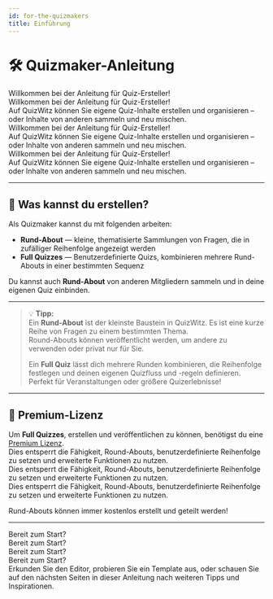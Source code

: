```yaml
---
id: for-the-quizmakers
title: Einführung
---
```


# 🛠️ Quizmaker-Anleitung

Willkommen bei der Anleitung für Quiz-Ersteller!\
Willkommen bei der Anleitung für Quiz-Ersteller!\
Auf QuizWitz können Sie eigene Quiz-Inhalte erstellen und organisieren – oder Inhalte von anderen sammeln und neu mischen.\
Willkommen bei der Anleitung für Quiz-Ersteller!\
Auf QuizWitz können Sie eigene Quiz-Inhalte erstellen und organisieren – oder Inhalte von anderen sammeln und neu mischen.\
Willkommen bei der Anleitung für Quiz-Ersteller!\
Auf QuizWitz können Sie eigene Quiz-Inhalte erstellen und organisieren – oder Inhalte von anderen sammeln und neu mischen.

---

## 🧩 Was kannst du erstellen?

Als Quizmaker kannst du mit folgenden arbeiten:

- **Rund-About** — kleine, thematisierte Sammlungen von Fragen, die in zufälliger Reihenfolge angezeigt werden
- **Full Quizzes** — Benutzerdefinierte Quizs, kombinieren mehrere Rund-Abouts in einer bestimmten Sequenz

Du kannst auch **Rund-About** von anderen Mitgliedern sammeln und in deine eigenen Quiz einbinden.

---

> 💡 **Tipp:**\
> Ein **Rund-About** ist der kleinste Baustein in QuizWitz. Es ist eine kurze Reihe von Fragen zu einem bestimmten Thema.\
> Round-Abouts können veröffentlicht werden, um andere zu verwenden oder privat nur für Sie.
>
> Ein **Full Quiz** lässt dich mehrere Runden kombinieren, die Reihenfolge festlegen und deinen eigenen Quizfluss und -regeln definieren. Perfekt für Veranstaltungen oder größere Quizerlebnisse!

---

## 💎 Premium-Lizenz

Um **Full Quizzes**, erstellen und veröffentlichen zu können, benötigst du eine [Premium Lizenz](https://www.quizwitz.com/pricing).\
Dies entsperrt die Fähigkeit, Round-Abouts, benutzerdefinierte Reihenfolge zu setzen und erweiterte Funktionen zu nutzen.\
Dies entsperrt die Fähigkeit, Round-Abouts, benutzerdefinierte Reihenfolge zu setzen und erweiterte Funktionen zu nutzen.\
Dies entsperrt die Fähigkeit, Round-Abouts, benutzerdefinierte Reihenfolge zu setzen und erweiterte Funktionen zu nutzen.

Rund-Abouts können immer kostenlos erstellt und geteilt werden!

---

Bereit zum Start?\
Bereit zum Start?\
Bereit zum Start?\
Bereit zum Start?\
Erkunden Sie den Editor, probieren Sie ein Template aus, oder schauen Sie auf den nächsten Seiten in dieser Anleitung nach weiteren Tipps und Inspirationen.
